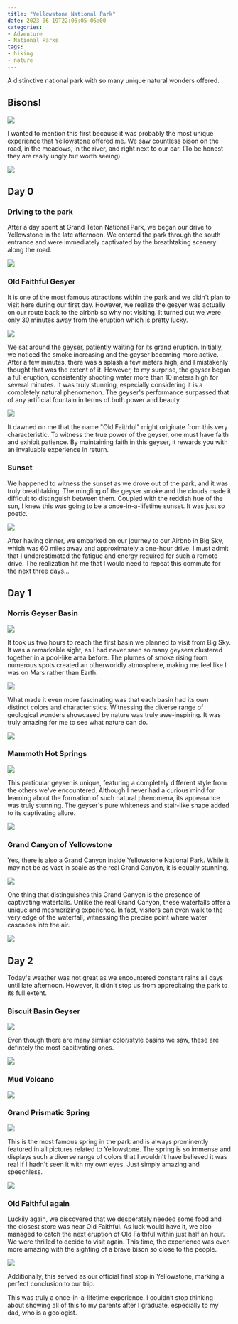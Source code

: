 ```yaml
---
title: "Yellowstone National Park"
date: 2023-06-19T22:06:05-06:00
categories:
- Adventure
- National Parks
tags:
- hiking
- nature
---
```


A distinctive national park with so many unique natural wonders offered.

## Bisons!

![](https://cdn.jsdelivr.net/gh/declan-haojin/blog-image@master/2023/202306192305425.webp)

I wanted to mention this first because it was probably the most unique experience that Yellowstone offered me. We saw countless bison on the road, in the meadows, in the river, and right next to our car. (To be honest they are really ungly but worth seeing)

![](https://cdn.jsdelivr.net/gh/declan-haojin/blog-image@master/2023/202306192304646.webp)

## Day 0

### Driving to the park

After a day spent at Grand Teton National Park, we began our drive to Yellowstone in the late afternoon. We entered the park through the south entrance and were immediately captivated by the breathtaking scenery along the road.

![](https://cdn.jsdelivr.net/gh/declan-haojin/blog-image@master/2023/202306192211007.webp)

### Old Faithful Gesyer

It is one of the most famous attractions within the park and we didn't plan to visit here during our first day. However, we realize the gesyer was actually on our route back to the airbnb so why not visiting. It turned out we were only 30 minutes away from the eruption which is pretty lucky.

![](https://cdn.jsdelivr.net/gh/declan-haojin/blog-image@master/2023/202306192217844.webp)

We sat around the geyser, patiently waiting for its grand eruption. Initially, we noticed the smoke increasing and the geyser becoming more active. After a few minutes, there was a splash a few meters high, and I mistakenly thought that was the extent of it. However, to my surprise, the geyser began a full eruption, consistently shooting water more than 10 meters high for several minutes. It was truly stunning, especially considering it is a completely natural phenomenon. The geyser's performance surpassed that of any artificial fountain in terms of both power and beauty.

![](https://cdn.jsdelivr.net/gh/declan-haojin/blog-image@master/2023/202306192223559.webp)

It dawned on me that the name "Old Faithful" might originate from this very characteristic. To witness the true power of the geyser, one must have faith and exhibit patience. By maintaining faith in this geyser, it rewards you with an invaluable experience in return.

### Sunset

We happened to witness the sunset as we drove out of the park, and it was truly breathtaking. The mingling of the geyser smoke and the clouds made it difficult to distinguish between them. Coupled with the reddish hue of the sun, I knew this was going to be a once-in-a-lifetime sunset. It was just so poetic.

![](https://cdn.jsdelivr.net/gh/declan-haojin/blog-image@master/2023/202306192226822.webp)

After having dinner, we embarked on our journey to our Airbnb in Big Sky, which was 60 miles away and approximately a one-hour drive. I must admit that I underestimated the fatigue and energy required for such a remote drive. The realization hit me that I would need to repeat this commute for the next three days...

## Day 1

### Norris Geyser Basin

![](https://cdn.jsdelivr.net/gh/declan-haojin/blog-image@master/2023/202306192238400.webp)

It took us two hours to reach the first basin we planned to visit from Big Sky. It was a remarkable sight, as I had never seen so many geysers clustered together in a pool-like area before. The plumes of smoke rising from numerous spots created an otherworldly atmosphere, making me feel like I was on Mars rather than Earth.

![](https://cdn.jsdelivr.net/gh/declan-haojin/blog-image@master/2023/202306192237892.webp)

What made it even more fascinating was that each basin had its own distinct colors and characteristics. Witnessing the diverse range of geological wonders showcased by nature was truly awe-inspiring. It was truly amazing for me to see what nature can do.

![](https://cdn.jsdelivr.net/gh/declan-haojin/blog-image@master/2023/202306192237628.webp)

### Mammoth Hot Springs

![](https://cdn.jsdelivr.net/gh/declan-haojin/blog-image@master/2023/202306192240760.webp)

This particular geyser is unique, featuring a completely different style from the others we've encountered. Although I never had a curious mind for learning about the formation of such natural phenomena, its appearance was truly stunning. The geyser's pure whiteness and stair-like shape added to its captivating allure.

![](https://cdn.jsdelivr.net/gh/declan-haojin/blog-image@master/2023/202306192241207.webp)

### Grand Canyon of Yellowstone

Yes, there is also a Grand Canyon inside Yellowstone National Park. While it may not be as vast in scale as the real Grand Canyon, it is equally stunning.

![](https://cdn.jsdelivr.net/gh/declan-haojin/blog-image@master/2023/202306192245700.webp)

One thing that distinguishes this Grand Canyon is the presence of captivating waterfalls. Unlike the real Grand Canyon, these waterfalls offer a unique and mesmerizing experience. In fact, visitors can even walk to the very edge of the waterfall, witnessing the precise point where water cascades into the air.



![](https://cdn.jsdelivr.net/gh/declan-haojin/blog-image@master/2023/202306192248452.webp)

## Day 2

Today's weather was not great as we encountered constant rains all days until late afternoon. However, it didn't stop us from apprecitaing the park to its full extent.

### Biscuit Basin Geyser

![](https://cdn.jsdelivr.net/gh/declan-haojin/blog-image@master/2023/202306192253271.webp)

Even though there are many similar color/style basins we saw, these are defintely the most capitivating ones.

![](https://cdn.jsdelivr.net/gh/declan-haojin/blog-image@master/2023/202306192251081.webp)

### Mud Volcano

![](https://cdn.jsdelivr.net/gh/declan-haojin/blog-image@master/2023/202306192254474.webp)

### Grand Prismatic Spring

![](https://cdn.jsdelivr.net/gh/declan-haojin/blog-image@master/2023/202306192257310.webp)

This is the most famous spring in the park and is always prominently featured in all pictures related to Yellowstone. The spring is so immense and displays such a diverse range of colors that I wouldn't have believed it was real if I hadn't seen it with my own eyes. Just simply amazing and speechless.

![](https://cdn.jsdelivr.net/gh/declan-haojin/blog-image@master/2023/202306192257422.webp)

### Old Faithful again

Luckily again, we discovered that we desperately needed some food and the closest store was near Old Faithful. As luck would have it, we also managed to catch the next eruption of Old Faithful within just half an hour. We were thrilled to decide to visit again. This time, the experience was even more amazing with the sighting of a brave bison so close to the people.

![](https://cdn.jsdelivr.net/gh/declan-haojin/blog-image@master/2023/202306192302818.webp)

Additionally, this served as our official final stop in Yellowstone, marking a perfect conclusion to our trip.

This was truly a once-in-a-lifetime experience. I couldn’t stop thinking about showing all of this to my parents after I graduate, especially to my dad, who is a geologist.
